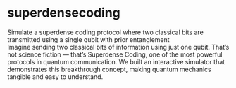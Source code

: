 # superdensecoding
Simulate a superdense coding protocol where two classical bits  are transmitted using a single qubit with prior entanglement<br>
Imagine sending two classical bits of information using just one qubit. That’s not science fiction — that’s Superdense Coding, one of the most powerful protocols in quantum communication. We built an interactive simulator that demonstrates this breakthrough concept, making quantum mechanics tangible and easy to understand.
